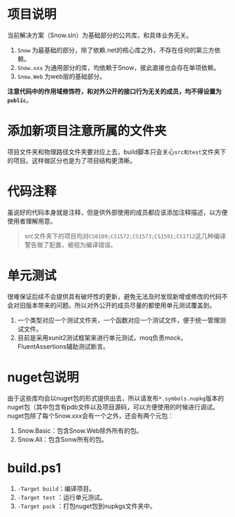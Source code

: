 # 项目说明

当前解决方案（Snow.sln）为基础部分的公共库，和具体业务无关。

1. `Snow` 为最基础的部分，除了依赖.net的核心库之外，不存在任何的第三方依赖。
2. `Snow.xxx` 为通用部分的库，均依赖于Snow，彼此直接也会存在单项依赖。
3. `Snow.Web` 为web层的基础部分。

**注意代码中的作用域修饰符，和对外公开的接口行为无关的成员，均不得设置为`public`**。

# 添加新项目注意所属的文件夹

项目文件夹和物理路径文件夹要对应上去，build脚本只会关心`src和test`文件夹下的项目。这样做区分也是为了项目结构更清晰。

# 代码注释
虽说好的代码本身就是注释，但是供外部使用的成员都应该添加注释描述，以方便使用者理解用意。
> src文件夹下的项目均对`CS0109;CS1572;CS1573;CS1591;CS1712`这几种编译警告做了配置，被视为编译错误。

# 单元测试
很难保证后续不会提供具有破坏性的更新，避免无法及时发现新增或修改的代码不会对旧版本带来的问题。所以对外公开的成员尽量的都使用单元测试覆盖到。
1. 一个类型对应一个测试文件夹，一个函数对应一个测试文件，便于统一管理测试文件。
2. 目前是采用xunit2测试框架来进行单元测试，moq负责mock，FluentAssertions辅助测试断言。

# nuget包说明
由于这些库均会以nuget包的形式提供出去，所以请发布`*.symbols.nupkg`版本的nuget包（其中包含有pdb文件以及项目源码，可以方便使用的时候进行调试。
nuget包除了每个Snow.xxx会有一个之外，还会有两个元包：
1. Snow.Basic：包含Snow.Web除外所有的包。
2. Snow.All：包含Sonw所有的包。

# build.ps1

1. `-Target build`：编译项目。
2. `-Target test` ：运行单元测试。
3. `-Target pack` ：打包nuget包到nupkgs文件夹中。